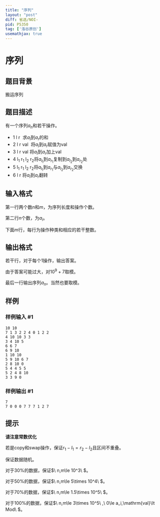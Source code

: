 ```yaml
---
title: "序列"
layout: "post"
diff: 省选/NOI-
pid: P5350
tag: ['洛谷原创']
usemathjax: true
---
```


# 序列
## 题目背景

搬运序列
## 题目描述

有一个序列$a_n$和若干操作。

- $\mathrm{1\  l \  r \ }$ 求$a_l$到$a_r$的和 
- $\mathrm{2\  l \  r \ val \ }$ 将$a_l$到$a_r$赋值为$\mathrm{val}$ 
- $\mathrm{3\  l \  r \ val\ }$将$a_l$到$a_r$加上$\mathrm{val}$ 
- $\mathrm{4\  l_1 \  r_1 \  l_2 \  r_2 }$将$a_{l_1}$到$a_{r_1}$复制到$a_{l_2}$到$a_{r_2}$处 
- $\mathrm{5\  l_1 \  r_1 \  l_2 \  r_2 }$将$a_{l_1}$到$a_{r_1}$与$a_{l_2}$到$a_{r_2}$交换 
- $\mathrm{6\  l \  r \ }$将$a_l$到$a_r$翻转 
## 输入格式

第一行两个数$n$和$m$，为序列长度和操作个数。

第二行$n$个数，为$a_i$。

下面$m$行，每行为操作种类和相应的若干整数。

## 输出格式

若干行，对于每个$1$操作，输出答案。

由于答案可能过大，对$10^9+7$取模。

最后一行输出序列$a_n$。当然也要取模。
## 样例

### 样例输入 #1
```
10 10
7 1 3 2 2 4 0 1 2 2 
4 10 10 3 3
3 4 10 5
6 6 7
6 9 10
1 10 10
5 9 10 6 7
2 8 10 0
5 4 4 5 5
5 2 4 8 10
3 3 9 0
```
### 样例输出 #1
```
7
7 0 0 0 7 7 7 1 2 7
```
## 提示

**请注意常数优化**

若是$\mathrm{copy}$和$\mathrm{swap}$操作，保证$r_1-l_1=r_2-l_2$且区间不重叠。


保证数据随机。

对于$30\%$的数据，保证$\ n,m\le 10^3\ $。

对于$50\%$的数据，保证$\ n,m\le 5\times 10^4\ $。

对于$70\%$的数据，保证$\ n,m\le 1.5\times 10^5\ $。

对于$100\%$的数据，保证$\ n,m\le 3\times 10^5\ ,\ 0\le a_i,\mathrm{val}\lt Mod\ $。
